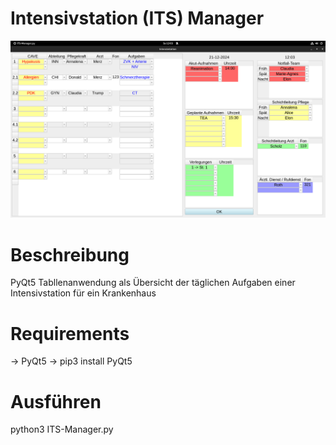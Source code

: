 # Intensivstation (ITS) Manager


![alt text](https://github.com/morten1982/ITS-Manager/blob/main/ITS-Manager-git.png)

# Beschreibung
PyQt5 Tabllenanwendung als Übersicht der täglichen Aufgaben einer Intensivstation für ein Krankenhaus


# Requirements
   -> PyQt5
   -> pip3 install PyQt5 
 
# Ausführen
python3 ITS-Manager.py
